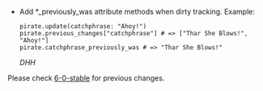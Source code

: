 *   Add *_previously_was attribute methods when dirty tracking. Example:

        pirate.update(catchphrase: "Ahoy!")
        pirate.previous_changes["catchphrase"] # => ["Thar She Blows!", "Ahoy!"]
        pirate.catchphrase_previously_was # => "Thar She Blows!"

    *DHH*

Please check [6-0-stable](https://github.com/rails/rails/blob/6-0-stable/activemodel/CHANGELOG.md) for previous changes.
